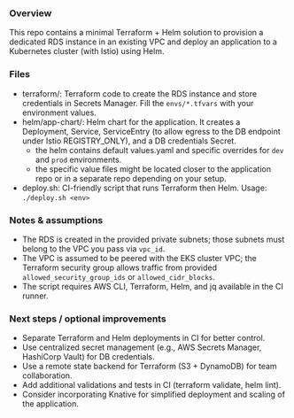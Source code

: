 ### Overview

This repo contains a minimal Terraform + Helm solution to provision a dedicated RDS instance in an existing VPC and deploy an application to a Kubernetes cluster (with Istio) using Helm.

### Files

- terraform/: Terraform code to create the RDS instance and store credentials in Secrets Manager. Fill the `envs/*.tfvars` with your environment values.
- helm/app-chart/: Helm chart for the application. It creates a Deployment, Service, ServiceEntry (to allow egress to the DB endpoint under Istio REGISTRY_ONLY), and a DB credentials Secret.
  - the helm contains default values.yaml and specific overrides for `dev` and `prod` environments.
  - the specific value files might be located closer to the application repo or in a separate repo depending on your setup.
- deploy.sh: CI-friendly script that runs Terraform then Helm. Usage: `./deploy.sh <env>`


### Notes & assumptions

- The RDS is created in the provided private subnets; those subnets must belong to the VPC you pass via `vpc_id`.
- The VPC is assumed to be peered with the EKS cluster VPC; the Terraform security group allows traffic from provided `allowed_security_group_ids` or `allowed_cidr_blocks`.
- The script requires AWS CLI, Terraform, Helm, and jq available in the CI runner.

### Next steps / optional improvements

- Separate Terraform and Helm deployments in CI for better control.
- Use centralized secret management (e.g., AWS Secrets Manager, HashiCorp Vault) for DB credentials.
- Use a remote state backend for Terraform (S3 + DynamoDB) for team collaboration.
- Add additional validations and tests in CI (terraform validate, helm lint).
- Consider incorporating Knative for simplified deployment and scaling of the application.
